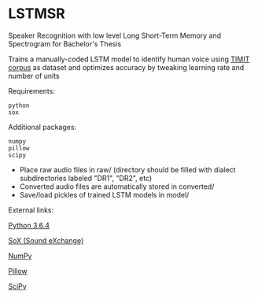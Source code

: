 # LSTMSR

Speaker Recognition with low level Long Short-Term Memory and Spectrogram for Bachelor's Thesis

Trains a manually-coded LSTM model to identify human voice using [TIMIT corpus](https://github.com/philipperemy/timit) as dataset and optimizes accuracy by tweaking learning rate and number of units


Requirements:

```
python
sox
```

Additional packages:

```
numpy
pillow
scipy
```

- Place raw audio files in raw/ (directory should be filled with dialect subdirectories labeled "DR1", "DR2", etc)
- Converted audio files are automatically stored in converted/
- Save/load pickles of trained LSTM models in model/


External links:

[Python 3.6.4](https://www.python.org/downloads/release/python-364/)

[SoX (Sound eXchange)](https://sourceforge.net/projects/sox/files/sox/)

[NumPy](https://pypi.org/project/numpy/)

[Pillow](https://pypi.org/project/Pillow/2.2.1/)

[SciPy](https://pypi.org/project/scipy/)
